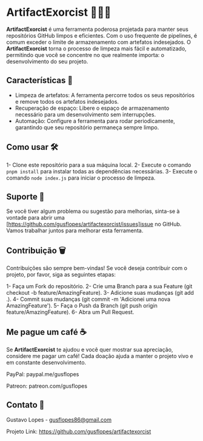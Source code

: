 # ArtifactExorcist 👻🧹💾

**ArtifactExorcist** é uma ferramenta poderosa projetada para manter seus repositórios GitHub limpos e eficientes. Com o uso frequente de pipelines, é comum exceder o limite de armazenamento com artefatos indesejados. O **ArtifactExorcist** torna o processo de limpeza mais fácil e automatizado, permitindo que você se concentre no que realmente importa: o desenvolvimento do seu projeto.

## Características 🚀

- Limpeza de artefatos: A ferramenta percorre todos os seus repositórios e remove todos os artefatos indesejados.
- Recuperação de espaço: Libere o espaço de armazenamento necessário para um desenvolvimento sem interrupções.
- Automação: Configure a ferramenta para rodar periodicamente, garantindo que seu repositório permaneça sempre limpo.

## Como usar 🛠️

1- Clone este repositório para a sua máquina local.
2- Execute o comando `pnpm install` para instalar todas as dependências necessárias.
3- Execute o comando `node index.js` para iniciar o processo de limpeza.

## Suporte 💫

Se você tiver algum problema ou sugestão para melhorias, sinta-se à vontade para abrir uma [https://github.com/gusflopes/artifactexorcist/issues]issue no GitHub. Vamos trabalhar juntos para melhorar esta ferramenta.

## Contribuição 🗑️

Contribuições são sempre bem-vindas! Se você deseja contribuir com o projeto, por favor, siga as seguintes etapas:

1- Faça um Fork do repositório.
2- Crie uma Branch para a sua Feature (git checkout -b feature/AmazingFeature).
3- Adicione suas mudanças (git add .).
4- Commit suas mudanças (git commit -m 'Adicionei uma nova AmazingFeature').
5- Faça o Push da Branch (git push origin feature/AmazingFeature).
6- Abra um Pull Request.

## Me pague um café ☕

Se **ArtifactExorcist** te ajudou e você quer mostrar sua apreciação, considere me pagar um café! Cada doação ajuda a manter o projeto vivo e em constante desenvolvimento.

PayPal: paypal.me/gusflopes

Patreon: patreon.com/gusflopes

## Contato 🔮

Gustavo Lopes - gusflopes86@gmail.com

Projeto Link: https://github.com/gusflopes/artifactexorcist
